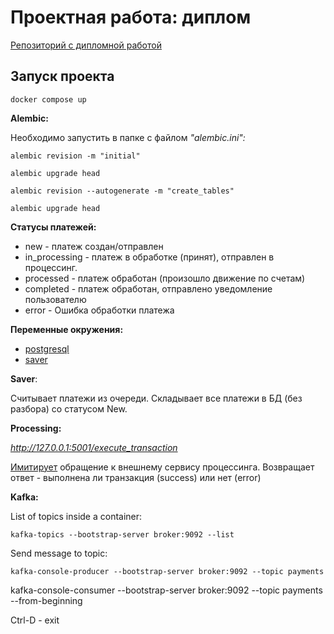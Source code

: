 # Проектная работа: диплом

[Репозиторий c дипломной работой](https://github.com/NataliaLaktyushkina/graduate_work)

## Запуск проекта
`docker compose up`

**Alembic:**

Необходимо запустить в папке с файлом *"alembic.ini":*

`alembic revision -m "initial"`

`alembic upgrade head`

`alembic revision --autogenerate -m "create_tables"`

`alembic upgrade head`

**Статусы платежей:**
- new - платеж создан/отправлен
- in_processing - платеж в обработке (принят), отправлен в процессинг.
- processed - платеж обработан (произошло движение по счетам)
- completed - платеж обработан, отправлено уведомление пользователю
- error  - Ошибка обработки платежа


**Переменные окружения:**
- [postgresql](docker/postgres/.env.example)
- [saver](saver/app/core/.env.example)

**Saver**:

Считывает платежи из очереди.
Складывает все платежи в БД (без разбора) со статусом New.

**Processing:**

*http://127.0.0.1:5001/execute_transaction*

[Имитирует](processing/main.py) обращение к внешнему сервису процессинга.
Возвращает ответ - выполнена ли транзакция (success) или нет (error)


**Kafka:**

List of topics inside a container:

`kafka-topics --bootstrap-server broker:9092 --list`

Send message to topic:

`kafka-console-producer --bootstrap-server broker:9092 --topic payments`

kafka-console-consumer --bootstrap-server broker:9092 --topic payments --from-beginning

Ctrl-D - exit

